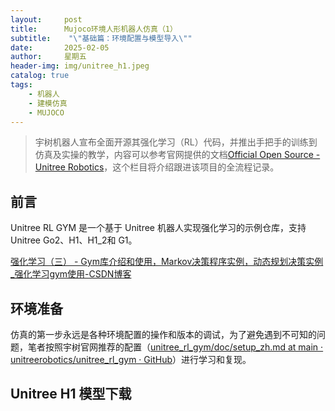 ```yaml
---
layout:     post
title:      Mujoco环境人形机器人仿真（1）
subtitle:    "\"基础篇：环境配置与模型导入\""
date:       2025-02-05
author:     星期五
header-img: img/unitree_h1.jpeg
catalog: true
tags:
    - 机器人 
    - 建模仿真
    - MUJOCO
---
```


> 宇树机器人宣布全面开源其强化学习（RL）代码，并推出手把手的训练到仿真及实操的教学，内容可以参考官网提供的文档[Official Open Source - Unitree Robotics](https://www.unitree.com/opensource)，这个栏目将介绍跟进该项目的全流程记录。

## 前言

Unitree RL GYM 是一个基于 Unitree 机器人实现强化学习的示例仓库，支持 Unitree Go2、H1、H1_2和 G1。

[强化学习（三） - Gym库介绍和使用，Markov决策程序实例，动态规划决策实例_强化学习gym使用-CSDN博客](https://blog.csdn.net/qq_37266917/article/details/107847329)

## 环境准备

仿真的第一步永远是各种环境配置的操作和版本的调试，为了避免遇到不可知的问题，笔者按照宇树官网推荐的配置（[unitree_rl_gym/doc/setup_zh.md at main · unitreerobotics/unitree_rl_gym · GitHub](https://github.com/unitreerobotics/unitree_rl_gym/blob/main/doc/setup_zh.md)）进行学习和复现。

## Unitree H1 模型下载
